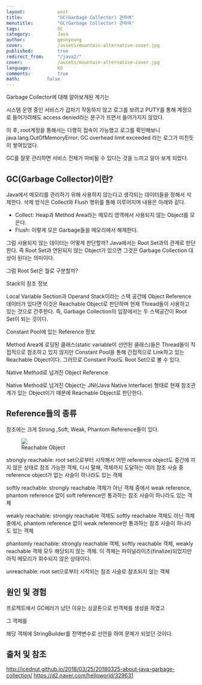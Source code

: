 ```yaml
---
layout:            post
title:             "GC(Garbage Collector) 관하여"
menutitle:         "GC(Garbage Collector) 관하여"
tags:              GC
category:          Java
author:            geunyoung
cover:             /assets/mountain-alternative-cover.jpg
published:         true
redirect_from:     "/java2/"
cover:             /assets/mountain-alternative-cover.jpg
language:          KO
comments:          true
math:		   false
---
```


Garbage Collector에 대해 알아보게된 계기는

시스템 운영 중인 서비스가 갑자기 작동하지 않고
로그를 보려고 PUTY를 통해 계정으로 들어가려해도 access denied라는 문구가 뜨면서 들어가지지 않았다.

이 후, root계정을 통해서는 다행히 접속이 가능했고 로그를 확인해보니
java.lang.OutOfMemoryError: GC overhead limit exceeded
라는 로그가 미친듯이 쌓여있었다.

GC를 잘못 관리하면 서비스 전체가 마비될 수 있다는 것을 느끼고 알아 보게 되었다.


## GC(Garbage Collector)이란?

Java에서 메모리를 관리하기 위해 사용하지 않는다고 생각되는 데이터들을 정해서 삭제한다.
삭제 방식은 Collect와 Flush 행위를 통해 이루어지며 내용은 아래와 같다.

 - Collect: Heap과 Method Area라는 메모리 영역에서 사용되지 않는 Object를 모은다.
 - Flush: 이렇게 모은 Garbage들을 메모리에서 해제한다.
 
그럼 사용되지 않는 데이터는 어떻게 판단할까? 
Java에서는 Root Set과의 관계로 판단한다. 즉 Root Set과 연된되지 않는 Object가 있으면 그것은 Garbage Collection 대상이 된다는 의미이다.

그럼 Root Set은 뭘로 구분할까?

Stack의 참조 정보

Local Variable Section과 Operand Stack이라는 스택 공간에 Object Reference 데이터가 있다면 이것은 Reachable Object로 판단하며 현재 Thread들이 사용하고 있는 것으로 간주한다. 즉, Garbage Collection의 입장에서는 두 스택공간이 Root Set이 되는 것이다.

Constant Pool에 있는 Reference 정보

Method Area에 로딩된 클래스(static variable이 선언된 클래스)들은 Thread들이 직접적으로 참조하고 있지 않지만 Constant Pool을 통해 간접적으로 Link하고 있는 Reachable Object이다. 그러므로 Constant Pool도 Root Set으로 볼 수 있다.

Native Method로 넘겨진 Object Reference

Native Method로 넘겨진 Object는 JNI(Java Native Interface) 형태로 현재 참조관계가 있는 Object이기 때문에 Reachable Object로 판단한다.


## Reference들의 종류

참조에는 크게 Strong ,Soft, Weak, Phantom Reference들이 있다.

<aside>
<figure>
<img src="{{ "/media/img/Java/garbage2.png" | absolute_url }}" />
<figcaption>Reachable Object</figcaption>
</figure>
</aside>

strongly reachable: root set으로부터 시작해서 어떤 reference object도 중간에 끼지 않은 상태로 참조 가능한 객체, 다시 말해, 객체까지 도달하는 여러 참조 사슬 중 reference object가 없는 사슬이 하나라도 있는 객체

softly reachable: strongly reachable 객체가 아닌 객체 중에서 weak reference, phantom reference 없이 soft reference만 통과하는 참조 사슬이 하나라도 있는 객체

weakly reachable: strongly reachable 객체도 softly reachable 객체도 아닌 객체 중에서, phantom reference 없이 weak reference만 통과하는 참조 사슬이 하나라도 있는 객체

phantomly reachable: strongly reachable 객체, softly reachable 객체, weakly reachable 객체 모두 해당되지 않는 객체. 이 객체는 파이널라이즈(finalize)되었지만 아직 메모리가 회수되지 않은 상태이다.

unreachable: root set으로부터 시작되는 참조 사슬로 참조되지 않는 객체

## 원인 및 경험

프로젝트에서 GC에러가 났던 이유는
싱글톤으로 빈객체를 생성을 하였고

그 객체를 

해당 객체에 StringBuilder를 전역변수로 선언을 하여 문제가 되었던 것이다.



## 출처 및 참조

http://icednut.github.io/2018/03/25/20180325-about-java-garbage-collection/
https://d2.naver.com/helloworld/329631
